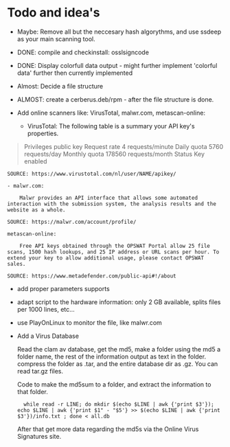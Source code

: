 # Todo and idea's


- Maybe: Remove all but the neccesary hash algorythms, and use ssdeep as your main scanning tool.
- DONE:	compile and checkinstall: osslsigncode
- DONE:	Display colorfull data output - might further implement 'colorful data' further then currently implemented

- Almost: Decide a file structure
- ALMOST: create a cerberus.deb/rpm - after the file structure is done.

- Add online scanners like: VirusTotal, malwr.com, metascan-online:


	 - VirusTotal:  The following table is a summary your API key's properties. 

>	Privileges 		public key
>	Request rate	4 requests/minute
>	Daily quota		5760 requests/day
>	Monthly quota	178560 requests/month
>	Status 			Key enabled

	SOURCE: https://www.virustotal.com/nl/user/NAME/apikey/

	- malwr.com:

		Malwr provides an API interface that allows some automated interaction with the submission system, the analysis results and the website as a whole.

	SOURCE: https://malwr.com/account/profile/

	metascan-online:

		Free API keys obtained through the OPSWAT Portal allow 25 file scans, 1500 hash lookups, and 25 IP address or URL scans per hour. To extend your key to allow additional usage, please contact OPSWAT sales.

	SOURCE: https://www.metadefender.com/public-api#!/about


- add proper parameters supports
- adapt script to the hardware information: only 2 GB available, splits files per 1000 lines, etc...
- use PlayOnLinux to monitor the file, like malwr.com
- Add a Virus Database

	Read the clam av database, get the md5, make a folder using the md5 a folder name, the rest of the information output as text in the folder. 
	compress the folder as .tar, and the entire database dir as .gz. You can read tar.gz files. 

	Code to make the md5sum to a folder, and extract the information to that folder.

		while read -r LINE; do mkdir $(echo $LINE | awk {'print $3'}); echo $LINE | awk {'print $1" - "$5'} >> $(echo $LINE | awk {'print $3'})/info.txt ; done < all.db

	After that get more data regarding the md5s via the Online Virus Signatures site.
